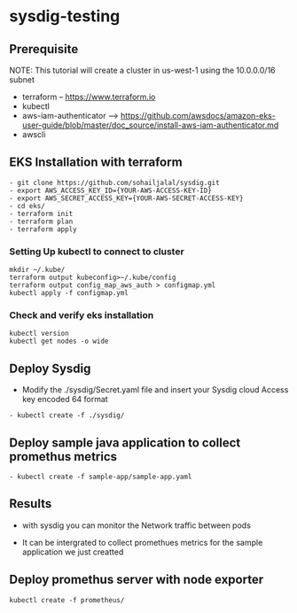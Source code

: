 # sysdig-testing




## Prerequisite
NOTE: This tutorial will create a cluster in us-west-1 using the 10.0.0.0/16 subnet

- terraform – https://www.terraform.io
- kubectl
- aws-iam-authenticator --> https://github.com/awsdocs/amazon-eks-user-guide/blob/master/doc_source/install-aws-iam-authenticator.md
- awscli


## EKS Installation with terraform
```
- git clone https://github.com/sohailjalal/sysdig.git
- export AWS_ACCESS_KEY_ID={YOUR-AWS-ACCESS-KEY-ID}
- export AWS_SECRET_ACCESS_KEY={YOUR-AWS-SECRET-ACCESS-KEY}
- cd eks/
- terraform init 
- terraform plan
- terraform apply
```

### Setting Up kubectl to connect to cluster
```
mkdir ~/.kube/
terraform output kubeconfig>~/.kube/config
terraform output config_map_aws_auth > configmap.yml
kubectl apply -f configmap.yml
```

### Check and verify eks installation
```
kubectl version
kubectl get nodes -o wide
```



## Deploy Sysdig
- Modify the ./sysdig/Secret.yaml file and insert your Sysdig cloud Access key encoded 64 format

```
- kubectl create -f ./sysdig/
```

## Deploy sample java application to collect promethus metrics
```
- kubectl create -f sample-app/sample-app.yaml
```



## Results
- with sysdig you can monitor the Network traffic between pods




- It can be intergrated to collect promethues metrics for the sample application we just creatted







## Deploy promethus server with node exporter

```
kubectl create -f prometheus/
```















